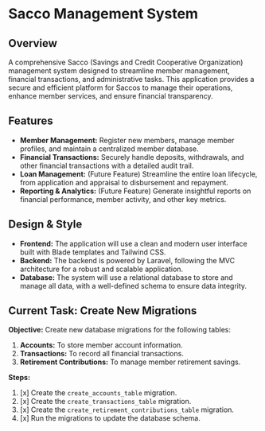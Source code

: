 # Sacco Management System

## Overview

A comprehensive Sacco (Savings and Credit Cooperative Organization) management system designed to streamline member management, financial transactions, and administrative tasks. This application provides a secure and efficient platform for Saccos to manage their operations, enhance member services, and ensure financial transparency.

## Features

*   **Member Management:** Register new members, manage member profiles, and maintain a centralized member database.
*   **Financial Transactions:** Securely handle deposits, withdrawals, and other financial transactions with a detailed audit trail.
*   **Loan Management:** (Future Feature) Streamline the entire loan lifecycle, from application and appraisal to disbursement and repayment.
*   **Reporting & Analytics:** (Future Feature) Generate insightful reports on financial performance, member activity, and other key metrics.

## Design & Style

*   **Frontend:** The application will use a clean and modern user interface built with Blade templates and Tailwind CSS.
*   **Backend:** The backend is powered by Laravel, following the MVC architecture for a robust and scalable application.
*   **Database:** The system will use a relational database to store and manage all data, with a well-defined schema to ensure data integrity.

## Current Task: Create New Migrations

**Objective:** Create new database migrations for the following tables:

1.  **Accounts:** To store member account information.
2.  **Transactions:** To record all financial transactions.
3.  **Retirement Contributions:** To manage member retirement savings.

**Steps:**

1.  [x] Create the `create_accounts_table` migration.
2.  [x] Create the `create_transactions_table` migration.
3.  [x] Create the `create_retirement_contributions_table` migration.
4.  [x] Run the migrations to update the database schema.
